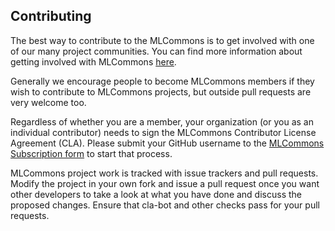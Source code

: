 ## Contributing

The best way to contribute to the MLCommons is to get involved with one of our many project communities. You can find more information about getting involved with MLCommons [here](https://mlcommons.org/community/). 

Generally we encourage people to become MLCommons members if they wish to contribute to MLCommons projects, but outside pull requests are very welcome too.

Regardless of whether you are a member, your organization (or you as an individual contributor) needs to sign the MLCommons Contributor License Agreement (CLA). Please submit your GitHub username to the [MLCommons Subscription form](https://mlcommons.org/community/subscribe/) to start that process.

MLCommons project work is tracked with issue trackers and pull requests. Modify the project in your own fork and issue a pull request once you want other developers to take a look at what you have done and discuss the proposed changes. Ensure that cla-bot and other checks pass for your pull requests.
